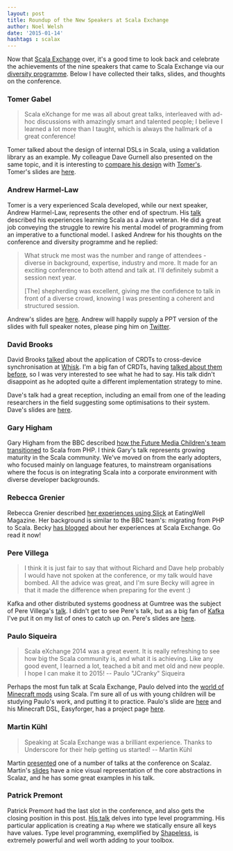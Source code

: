 ```yaml
---
layout: post
title: Roundup of the New Speakers at Scala Exchange
author: Noel Welsh
date: '2015-01-14'
hashtags : scalax
---
```


Now that [Scala Exchange](https://skillsmatter.com/conferences/1948-scala-exchange-2014#program) over, it's a good time to look back and celebrate the achievements of the nine speakers that came to Scala Exchange via our [diversity programme](http://underscoreconsulting.com/blog/posts/2014/06/30/underscores-new-speaker-program.html). Below I have collected their talks, slides, and thoughts on the conference.

<!-- break -->

### Tomer Gabel

> Scala eXchange for me was all about great talks, interleaved with ad-hoc discussions with amazingly smart and talented people; I believe I learned a lot more than I taught, which is always the hallmark of a great conference!

Tomer talked about the design of internal DSLs in Scala, using a validation library as an example. My colleague Dave Gurnell also presented on the same topic, and it is interesting to [compare his design](https://skillsmatter.com/skillscasts/5837-functional-data-validation) with [Tomer's](https://skillsmatter.com/skillscasts/5947-a-field-guide-to-dsl-design). Tomer's slides are [here](http://www.slideshare.net/holograph/a-field-guide-to-dsl-design-in-scala).


### Andrew Harmel-Law

Tomer is a very experienced Scala developed, while our next speaker, Andrew Harmel-Law,  represents the other end of spectrum. His [talk](https://skillsmatter.com/skillscasts/5835-bootstrapping-a-scala-mindset) described his experiences learning Scala as a Java veteran. He did a great job conveying the struggle to rewire his mental model of programming from an imperative to a functional model. I asked Andrew for his thoughts on the conference and diversity programme and he replied:

> What struck me most was the number and range of attendees - diverse in background, expertise, industry and more.  It made for an exciting conference to both attend and talk at.  I'll definitely submit a session next year.
>
> [The] shepherding was excellent, giving me the confidence to talk in front of a diverse crowd, knowing I was presenting a coherent and structured session.

Andrew's slides are [here](http://www.slideshare.net/al94781/bootstrapping-a-scala-mindset-scala-exchange-2014). Andrew will happily supply a PPT version of the slides with full speaker notes, please ping him on [Twitter](https://twitter.com/al94781).


### David Brooks

David Brooks [talked](https://skillsmatter.com/skillscasts/5838-shopping-around-with-crdts-at-whisk) about the application of CRDTs to cross-device synchronisation at [Whisk](http://whisk.co.uk). I'm a big fan of CRDTs, having [talked about them before](http://underscore.io/blog/posts/2013/12/20/crdts-for-fun-and-eventual-profit.html), so I was very interested to see what he had to say. His talk didn't disappoint as he adopted quite a different implementation strategy to mine.

Dave's talk had a great reception, including an email from one of the leading researchers in the field suggesting some optimisations to their system. Dave's slides are [here](http://www.slideshare.net/junglebarry/shopping-around-with-crdts-at-whisk).


### Gary Higham

Gary Higham from the BBC described [how the Future Media Children's team transitioned](https://skillsmatter.com/skillscasts/5839-playing-with-scala-moving-children-into-scala-and-play-at-the-bbc) to Scala from PHP. I think Gary's talk represents growing maturity in the Scala community. We've moved on from the early adopters, who focused mainly on language features, to mainstream organisations where the focus is on integrating Scala into a corporate environment with diverse developer backgrounds.


### Rebecca Grenier

Rebecca Grenier described [her experiences using Slick](https://skillsmatter.com/skillscasts/5851-slick-bringing-scala-s-powerful-features-to-your-database-access) at EatingWell Magazine. Her background is similar to the BBC team's: migrating from PHP to Scala. Becky [has blogged](http://www.rebeccagrenier.com/speaking-at-scalax-2014) about her experiences at Scala Exchange. Go read it now!


### Pere Villega

> I think it is just fair to say that without Richard and Dave help probably I would have not spoken at the conference, or my talk would have bombed. All the advice was great, and I'm sure Becky will agree in that it made the difference when preparing for the event :)

Kafka and other distributed systems goodness at Gumtree was the subject of Pere Villega's [talk](https://skillsmatter.com/skillscasts/5845-the-process-using-kafka-to-drive-microservices-architecture). I didn't get to see Pere's talk, but as a big fan of [Kafka](http://kafka.apache.org/) I've put it on my list of ones to catch up on. Pere's slides are [here](https://github.com/pvillega/talk_scalaX2014).


### Paulo Siqueira

> Scala eXchange 2014 was a great event. It is really refreshing to see how big the Scala community is, and what it is achieving. Like any good event, I learned a lot, teached a bit and met old and new people. I hope I can make it to 2015! -- Paulo "JCranky" Siqueira

Perhaps the most fun talk at Scala Exchange, Paulo delved into the [world of Minecraft mods](https://skillsmatter.com/skillscasts/5850-minecraft-and-scala-creating-a-dsl-to-enable-kids-to-create-minecraft-mods) using Scala. I'm sure all of us with young children will be studying Paulo's work, and putting it to practice. Paulo's slide are [here](http://www.slideshare.net/jcranky/minecraft-and-scala-creating-a-dsl-to-enable-kids-to-create-minecraft-mods) and his Minecraft DSL, Easyforger, has a project page [here](http://easyforger.com).


### Martin Kühl

> Speaking at Scala Exchange was a brilliant experience. Thanks to Underscore for their help getting us started! -- Martin Kühl

Martin [presented](https://skillsmatter.com/skillscasts/5985-concrete-abstraction-with-scalaz) one of a number of talks at the conference on Scalaz. Martin's [slides](https://speakerdeck.com/mkhl/concrete-abstraction-with-scalaz-scala-exchange-2014) have a nice visual representation of the core abstractions in Scalaz, and he has some great examples in his talk.


### Patrick Premont

Patrick Premont had the last slot in the conference, and also gets the closing position in this post. [His talk](https://skillsmatter.com/skillscasts/5949-evolving-identifiers-and-total-maps) delves into type level programming. His particular application is creating a `Map` where we statically ensure all keys have values. Type level programming, exemplified by [Shapeless](https://github.com/milessabin/shapeless), is extremely powerful and well worth adding to your toolbox.

